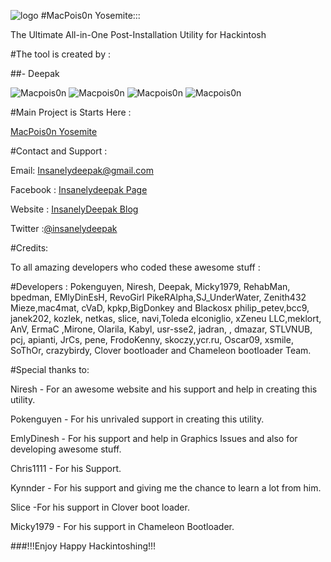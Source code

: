
![logo](https://github.com/insanelydeepak/MacPois0n-Yosemite/blob/master/icon.png)
#MacPois0n Yosemite:::

The Ultimate All-in-One Post-Installation Utility for Hackintosh

#The tool is created by :

##- Deepak

![Macpois0n](https://insanelydeepak.files.wordpress.com/2015/02/macpois0n-yosemite.png)
![Macpois0n](https://insanelydeepak.files.wordpress.com/2015/02/drivers.png)
![Macpois0n](https://insanelydeepak.files.wordpress.com/2015/02/fixes.png)
![Macpois0n](https://insanelydeepak.files.wordpress.com/2015/02/hackintoshtools.png)

#Main Project is Starts Here :

[MacPois0n Yosemite](https://insanelydeepak.wordpress.com/category/macpois0n/)

#Contact and Support :

Email: Insanelydeepak@gmail.com

Facebook : [Insanelydeepak Page](https://www.facebook.com/insanelydeepak)

Website : [InsanelyDeepak Blog](https://insanelydeepak.wordpress.com)

Twitter :[@insanelydeepak](https://twitter.com/insanelydeepak)



#Credits:

To all amazing developers who coded these awesome stuff :
                                 
#Developers :
Pokenguyen, Niresh, Deepak, Micky1979, RehabMan, bpedman, EMlyDinEsH, RevoGirl PikeRAlpha,SJ_UnderWater, Zenith432
Mieze,mac4mat, cVaD, kpkp,BigDonkey and Blackosx philip_petev,bcc9, janek202, kozlek, netkas, slice, navi,Toleda elconiglio, xZeneu LLC,meklort, AnV, ErmaC ,Mirone, Olarila, Kabyl, usr-sse2, jadran, , dmazar, STLVNUB, pcj, apianti, JrCs, pene, FrodoKenny, skoczy,ycr.ru, Oscar09, xsmile, SoThOr, crazybirdy,
Clover bootloader and Chameleon bootloader Team.

#Special thanks to:

Niresh - For an awesome website and his support and help in creating this utility. 

Pokenguyen - For his unrivaled support in creating this utility.

EmlyDinesh - For his support and help in Graphics Issues and also for developing 
awesome stuff.

Chris1111 - For his Support.

Kynnder  - For his support and giving me the chance to learn a lot from him.

Slice -For his support in  Clover boot loader.

Micky1979 - For his support in Chameleon Bootloader.
                   
###!!!Enjoy Happy Hackintoshing!!!
